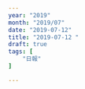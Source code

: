 ```yaml
---
year: "2019"
month: "2019/07"
date: "2019-07-12"
title: "2019-07-12 "
draft: true
tags: [
    "日報"
]

---
```


